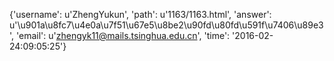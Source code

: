 {'username': u'ZhengYukun', 'path': u'1163/1163.html', 'answer': u'\u901a\u8fc7\u4e0a\u7f51\u67e5\u8be2\u90fd\u80fd\u591f\u7406\u89e3', 'email': u'zhengyk11@mails.tsinghua.edu.cn', 'time': '2016-02-24:09:05:25'}